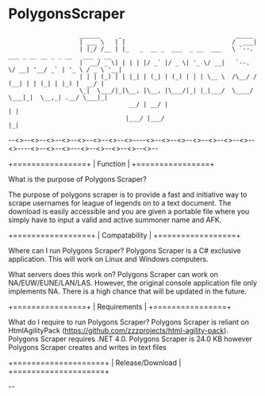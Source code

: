 # PolygonsScraper

                        ______     _                                _____                                
                        | ___ \   | |                              /  ___|                               
                        | |_/ /__ | |_   _  __ _  ___  _ __  ___   \ `--.  ___ _ __ __ _ _ __   ___ _ __ 
                        |  __/ _ \| | | | |/ _` |/ _ \| '_ \/ __|   `--. \/ __| '__/ _` | '_ \ / _ \ '__|
                        | | | (_) | | |_| | (_| | (_) | | | \__ \  /\__/ / (__| | | (_| | |_) |  __/ |   
                        \_|  \___/|_|\__, |\__, |\___/|_| |_|___/  \____/ \___|_|  \__,_| .__/ \___|_|   
                                      __/ | __/ |                                       | |              
                                     |___/ |___/                                        |_|              


--<<O>>--<<O>>--<<O>>--<<O>>--<<O>>--<<O>>--<<O>>--<<O>>----<<O>>--<<O>>--<<O>>--<<O>>--<<O>>--<<O>>--<<O>>--<<O>>----<<O>>--<<O>>--<<O>>---<<O>>--<<O>>--<<O>>--<<O>>--<<O>>--
 
 
 +================+
 |    Function    |
 +================+
 
 What is the purpose of Polygons Scraper?
 
 The purpose of polygons scraper is to provide a fast and initiative way to scrape usernames for league of legends on to a text document.
 The download is easily accessible and you are given a portable file where you simply have to input a valid and active summoner name and AFK.
 
  
 +=================+
 |  Compatability  |
 +=================+
 
 Where can I run Polygons Scraper?
 Polygons Scraper is a C# exclusive application. This will work on Linux and Windows computers.
 
 What servers does this work on?
 Polygons Scraper can work on NA/EUW/EUNE/LAN/LAS.
 However, the original console application file only implements NA.
 There is a high chance that will be updated in the future.
 
 +================+
 |  Requirements  |
 +================+
 
 What do I require to run Polygons Scraper?
 Polygons Scraper is reliant on HtmlAgilityPack (https://github.com/zzzprojects/html-agility-pack).
 Polygons Scraper requires .NET 4.0.
 Polygons Scraper is 24.0 KB however Polygons Scraper creates and writes in text files
 
 +====================+
 |  Release/Download  |
 +====================+
 
 --
